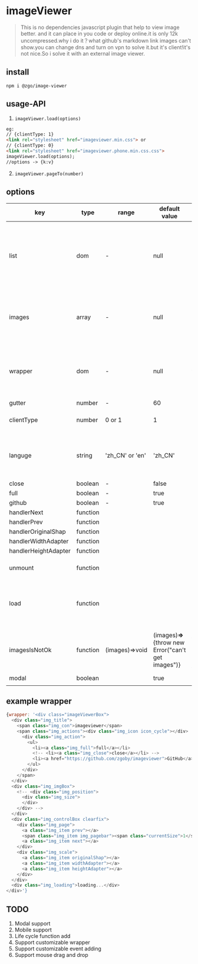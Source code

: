 # imageViewer
> This is no dependencies javascript plugin that help to view image better. and it can place in you code or deploy online.it is only 12k uncompressed.why i do it？what github's markdown link images can't show.you can change dns and turn on vpn to solve it.but it's client!it's not nice.So i solve it with an external image viewer.
## install
```
npm i @zgo/image-viewer
```
## usage-API

1. `imageViewer.load(options)`

```html
eg:
// {clientType: 1}
<link rel="stylesheet" href="imageviewer.min.css"> or 
// {clientType: 0}
<link rel="stylesheet" href="imageviewer.phone.min.css.css">
imageViewer.load(options);
//options -> {k:v} 
```
2. `imageViewer.pageTo(number)`

## options

|key|type|range|default value|means|show|
|-|-|-|-|-|-|
|list|dom|-|null|ImageViewer can get image informations autoly,if you give dom what wrap all images that you want to load||
|images|array|-|null|image informations|[{src: '1.jpg', alt: 'image', width: number, height: number},...]|
|wrapper|dom|-|null|You can custom wrapper through changging some html of example||
|gutter|number|-|60|||
|clientType|number|0 or 1|1|0 is meaning phone and 1 is meaning PC||
|languge|string|'zh_CN' or 'en'|'zh_CN'|If you want to support more languges,you can use wrapper of options.||
|close|boolean|-|false|close||
|full|boolean|-|true|screen full||
|github|boolean|-|true|project origin||
|handlerNext|function|||||
|handlerPrev|function|||||
|handlerOriginalShap|function|||||
|handlerWidthAdapter|function|||||
|handlerHeightAdapter|function|||||
|unmount|function|||When wapper close,it executes||
|load|function|||when image is completed, it executes.every image executes just one time.||
|imagesIsNotOk|function|(images)=>void|(images)**=>**{throw new Error("can't get images")}|if images is not truthy,all events will not mount and button will not feedback!||
|modal|boolean||true|||
|||||||
## example wrapper
```js
{wrapper: '<div class="imageViewerBox">
  <div class="img_title">
    <span class="img_con">imageviewer</span>
    <span class="img_actions"><div class="img_icon icon_cycle"></div>
      <div class="img_action">
        <ul>
          <li><a class="img_full">full</a></li>
          <!-- <li><a class="img_close">close</a></li> -->
          <li><a href="https://github.com/zgoby/imageviewer">GitHub</a></li>
        </ul>
      </div>
    </span>
  </div>
  <div class="img_imgBox">
    <!-- <div class="img_position">
      <div class="img_size">
      </div>
    </div> -->
  </div>
  <div class="img_controlBox clearfix">
    <div class="img_page">
      <a class="img_item prev"></a>
      <span class="img_item img_pagebar"><span class="currentSize">1</span> / <span class="total">4</span></span>
      <a class="img_item next"></a>
    </div>
    <div class="img_scale">
      <a class="img_item originalShap"></a>
      <a class="img_item widthAdapter"></a>
      <a class="img_item heightAdapter"></a>
    </div>
  </div>
  <div class="img_loading">loading...</div>
</div>'}
```
## TODO
1. Modal support
2. Mobile support
3. Life cycle function add
4. Support customizable wrapper
5. Support customizable event adding
6. Support mouse drag and drop